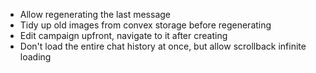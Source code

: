
- Allow regenerating the last message
- Tidy up old images from convex storage before regenerating
- Edit campaign upfront, navigate to it after creating
- Don't load the entire chat history at once, but allow scrollback infinite loading
